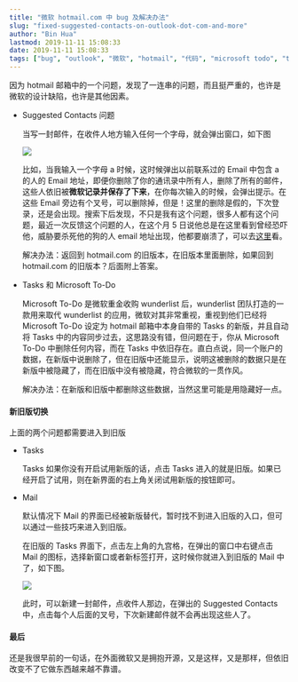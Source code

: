 ```yaml
---
title: "微软 hotmail.com 中 bug 及解决办法"
slug: "fixed-suggested-contacts-on-outlook-dot-com-and-more"
author: "Bin Hua"
lastmod: 2019-11-11 15:08:33
date: 2019-11-11 15:08:33
tags: ["bug", "outlook", "微软", "hotmail", "代码", "microsoft todo", "task", "live.com"]
---
```


因为 hotmail 邮箱中的一个问题，发现了一连串的问题，而且挺严重的，也许是微软的设计缺陷，也许是其他因素。

- Suggested Contacts 问题

    当写一封邮件，在收件人地方输入任何一个字母，就会弹出窗口，如下图
    
    ![](/imgs/fixed-suggested-contacts-on-outlook-dot-com-and-more-00.png)
    
    比如，当我输入一个字母 a 时候，这时候弹出以前联系过的 Email 中包含 a 的人的 Email 地址，即便你删除了你的通讯录中所有人，删除了所有的邮件，这些人依旧被**微软记录并保存了下来**，在你每次输入的时候，会弹出提示。在这些 Email 旁边有个叉号，可以删除掉，但是！这里的删除是假的，下次登录，还是会出现。搜索下后发现，不只是我有这个问题，很多人都有这个问题，最近一次反馈这个问题的人，在这个月 5 日说他总是在这里看到曾经恐吓他，威胁要杀死他的狗的人 email 地址出现，他都要崩溃了，可以去[这里](https://outlook.uservoice.com/forums/601444-the-new-outlook-com/suggestions/31179604-cannot-delete-the-suggested-contacts)看。
    
    解决办法：返回到 hotmail.com 的旧版本，在旧版本里面删除，如果回到 hotmail.com 的旧版本？后面附上答案。
    
- Tasks 和 Microsoft To-Do

    Microsoft To-Do 是微软重金收购 wunderlist 后，wunderlist 团队打造的一款用来取代 wunderlist 的应用，微软对其非常重视，重视到他们已经将 Microsoft To-Do 设定为  hotmail 邮箱中本身自带的 Tasks 的新版，并且自动将 Tasks 中的内容同步过去，这思路没有错，但问题在于，你从 Microsoft To-Do 中删除任何内容，而在 Tasks 中依旧存在。直白点说，同一个账户的数据，在新版中说删除了，但在旧版中还能显示，说明这被删除的数据只是在新版中被隐藏了，而在旧版中没有被隐藏，符合微软的一贯作风。
    
    解决办法：在新版和旧版中都删除这些数据，当然这里可能是用隐藏好一点。
    
#### 新旧版切换

上面的两个问题都需要进入到旧版

- Tasks 

    Tasks 如果你没有开启试用新版的话，点击 Tasks 进入的就是旧版。如果已经开启了试用，则在新界面的右上角关闭试用新版的按钮即可。
    
- Mail

    默认情况下 Mail 的界面已经被新版替代，暂时找不到进入旧版的入口，但可以通过一些技巧来进入到旧版。
    
    在旧版的 Tasks 界面下，点击左上角的九宫格，在弹出的窗口中右键点击 Mail 的图标，选择新窗口或者新标签打开，这时候你就进入到旧版的 Mail 中了，如下图。
    
    ![](/imgs/fixed-suggested-contacts-on-outlook-dot-com-and-more-01.png)
    
    此时，可以新建一封邮件，点收件人那边，在弹出的 Suggested Contacts 中，点击每个人后面的叉号，下次新建邮件就不会再出现这些人了。
    
#### 最后

还是我很早前的一句话，在外面微软又是拥抱开源，又是这样，又是那样，但依旧改变不了它做东西越来越不靠谱。